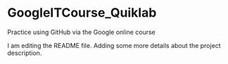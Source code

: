 # GoogleITCourse_Quiklab
Practice using GitHub via the Google online course

I am editing the README file. Adding some more details about the project description.
